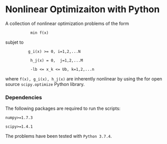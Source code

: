 # Nonlinear Optimizaiton with Python

A collection of nonlinear optimization problems of the form

``            min f(x)                ``

subjet to   

``           g_i(x) >= 0, i=1,2,...N  ``

``            h_j(x) = 0,  j=1,2,...M `` 

``            -lb <= x_k <= Ub, k=1,2,...n ``

where `f(x), g_i(x), h_j(x)` are inherently nonlinear by using the for open source `scipy.optimize` Python library.

### Dependencies
The following packages are required to run the scripts:

`numpy>=1.7.3`

`scipy>=1.4.1`

The problems have been tested with `Python 3.7.4`.
